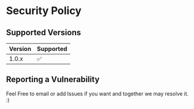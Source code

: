# Security Policy

## Supported Versions


| Version | Supported          |
| ------- | ------------------ |
| 1.0.x   | :white_check_mark: |

## Reporting a Vulnerability

Feel Free to email or add Issues if you want and together we may resolve it. :) 
